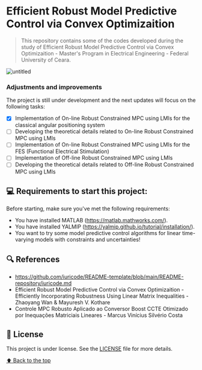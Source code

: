 # Efficient Robust Model Predictive Control via Convex Optimizaition

> This repository contains some of the codes developed during the study of Efficient Robust Model Predictive Control via Convex Optimizaition - Master's Program in Electrical Engineering - Federal University of Ceara.

![untitled](https://user-images.githubusercontent.com/68541168/167659169-0b171f1a-d8a5-4bd6-b183-b8cefb40e073.png)


### Adjustments and improvements

The project is still under development and the next updates will focus on the following tasks:

- [x] Implementation of On-line Robust Constrained MPC using LMIs for the classical angular positioning system
- [ ] Developing the theoretical details related to On-line Robust Constrained MPC using LMIs
- [ ] Implementation of On-line Robust Constrained MPC using LMIs for the FES (Functional Electrical Stimulation)
- [ ] Implementation of Off-line Robust Constrained MPC using LMIs
- [ ] Developing the theoretical details related to Off-line Robust Constrained MPC using LMIs

## 💻 Requirements to start this project:

Before starting, make sure you've met the following requirements:
<!---Estes são apenas requisitos de exemplo. Adicionar, duplicar ou remover conforme necessário--->
* You have installed MATLAB (https://matlab.mathworks.com/).
* You have installed YALMIP (https://yalmip.github.io/tutorial/installation/).
* You want to try some model predictive control algorithms for linear time-varying models with constraints and uncertainties!

## 🔍 References
* https://github.com/iuricode/README-template/blob/main/README-repository/iuricode.md
* Efficient Robust Model Predictive Control via Convex Optimizaition - Efficiently Incorporating Robustness Using Linear Matrix Inequalities - Zhaoyang Wan & Mayuresh V. Kothare
* Controle MPC Robusto Aplicado ao Conversor Boost CCTE Otimizado por Inequações Matriciais Lineares - Marcus Vinícius Silvério Costa

## 📝 License

This project is under license. See the [LICENSE](LICENSE) file for more details.

[⬆ Back to the top](https://github.com/aaronmqs/MPC#efficient-robust-model-predictive-control-via-convex-optimizaition)<br>
